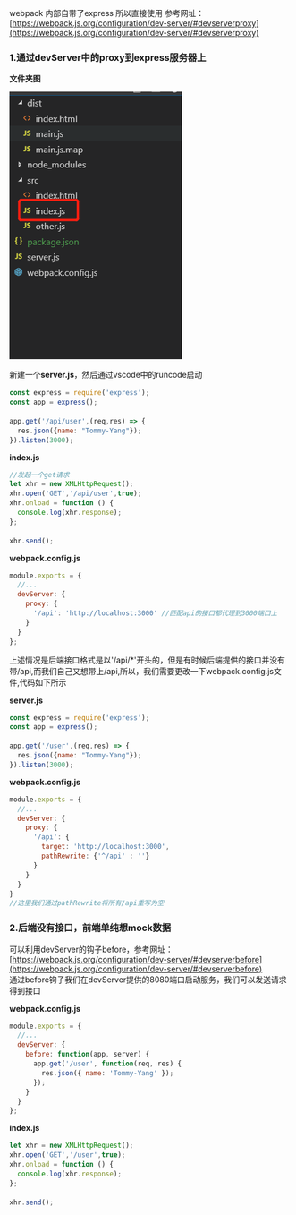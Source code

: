 webpack 内部自带了express 所以直接使用
参考网址：[https://webpack.js.org/configuration/dev-server/#devserverproxy](https://webpack.js.org/configuration/dev-server/#devserverproxy)

### 1.通过devServer中的proxy到express服务器上

**文件夹图**   

<img  src ="./images/16-1.jpg"/>


新建一个**server.js**，然后通过vscode中的runcode启动
```javascript
const express = require('express');
const app = express();

app.get('/api/user',(req,res) => {
  res.json({name: "Tommy-Yang"});
}).listen(3000);

```

**index.js**
```javascript
//发起一个get请求
let xhr = new XMLHttpRequest();
xhr.open('GET','/api/user',true);
xhr.onload = function () {
  console.log(xhr.response);
};

xhr.send();

```

**webpack.config.js**
```javascript
module.exports = {
  //...
  devServer: {
    proxy: {
      '/api': 'http://localhost:3000' //匹配api的接口都代理到3000端口上
    }
  }
};
```

上述情况是后端接口格式是以'/api/*'开头的，但是有时候后端提供的接口并没有带/api,而我们自己又想带上/api,所以，我们需要更改一下webpack.config.js文件,代码如下所示

**server.js**
```javascript
const express = require('express');
const app = express();

app.get('/user',(req,res) => {
  res.json({name: "Tommy-Yang"});
}).listen(3000);

```

**webpack.config.js**
```javascript 
module.exports = {
  //...
  devServer: {
    proxy: {
      '/api': {
        target: 'http://localhost:3000',
        pathRewrite: {'^/api' : ''}
      }
    }
  }
}
//这里我们通过pathRewrite将所有/api重写为空
```


### 2.后端没有接口，前端单纯想mock数据

可以利用devServer的钩子before，参考网址：[https://webpack.js.org/configuration/dev-server/#devserverbefore](https://webpack.js.org/configuration/dev-server/#devserverbefore)   
通过before钩子我们在devServer提供的8080端口启动服务，我们可以发送请求得到接口


**webpack.config.js**
```javascript
module.exports = {
  //...
  devServer: {
    before: function(app, server) {
      app.get('/user', function(req, res) {
        res.json({ name: 'Tommy-Yang' });
      });
    }
  }
};
```

**index.js**
```javascript
let xhr = new XMLHttpRequest();
xhr.open('GET','/user',true);
xhr.onload = function () {
  console.log(xhr.response);
};

xhr.send();

```



